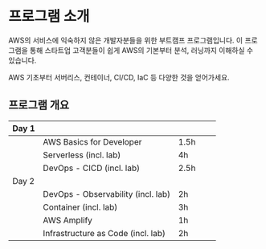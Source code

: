# 프로그램 소개

AWS의 서비스에 익숙하지 않은 개발자분들을 위한 부트캠프 프로그램입니다. 이 프로그램을 통해 스타트업 고객분들이 쉽게 AWS의 기본부터 분석, 러닝까지 이해하실 수 있습니다. &#x20;

AWS 기초부터 서버리스, 컨테이너, CI/CD, IaC 등 다양한 것을 얻어가세요.&#x20;

## 프로그램 개요&#x20;



| Day 1 |                                    |      |   |   |
| ----- | ---------------------------------- | ---- | - | - |
|       | AWS Basics for Developer           | 1.5h |   |   |
|       | Serverless (incl. lab)             | 4h   |   |   |
|       | DevOps - CICD (incl. lab)          | 2.5h |   |   |
| Day 2 |                                    |      |   |   |
|       | DevOps - Observability (incl. lab) | 2h   |   |   |
|       | Container (incl. lab)              | 3h   |   |   |
|       | AWS Amplify                        | 1h   |   |   |
|       | Infrastructure as Code (incl. lab) | 2h   |   |   |

